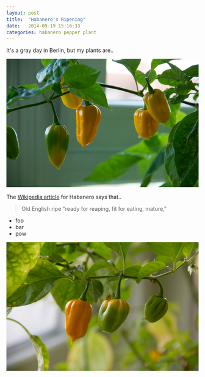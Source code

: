 ```yaml
---
layout: post
title:  "Habanero's Ripening"
date:   2014-09-19 15:16:33
categories: habanero pepper plant
---
```


It's a gray day in Berlin, but my plants are..

![](/img/habanero-ripening-00.jpg)

The [Wikipedia article][wh] for Habanero says that..

> Old English ripe "ready for reaping, fit for eating, mature,"

* foo
* bar
* pow

![01](/img/habanero-ripening-01.jpg)

[wh]: http://en.wikipedia.org/wiki/Habanero
[er]: http://www.etymonline.com/index.php?term=ripe
